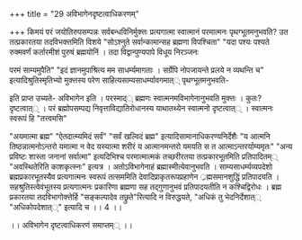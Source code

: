 +++
title = "29 अविभागेनदृष्टत्वाधिकरणम्"

+++
किमयं परं जयोतिरुपसम्पन्नः सर्वबन्धविनिर्मुक्त्तः प्रत्यगात्मा स्वात्मानं परमात्मनः पृथग्भूतमनुभवति? उत तत्प्रकारतया तदविभक्त्तमिति विशये "सोऽश्नुते सर्वान्कामान्सह ब्रह्मणा विपश्चिता" "यदा पश्यः पश्यते रुक्मवर्णं कर्तारमीशं पुरुषं ब्रह्मयोनिं । तदा विद्वान्पुण्यपापे विधूय निरञ्जनः

परमं साम्यमुपैति" "इदं ज्ञानमुपाश्रित्य मम साधर्म्यमागताः । सर्ग्रेपि नोपजायन्ते प्रलये न व्यथन्ति च" इत्यादिश्रुतिस्मृतिभ्यो मुक्त्तस्य परेण साहित्यसाम्यसाधर्म्यावगमात्् पृथग्भूतमनुभवति-

इति प्राप्त उच्यते- अविभागेन इति । परस्माद्् ब्रह्मणः स्वात्मनमविभागेनानुभवति मुक्त्तः । कुतः? दृष्टत्वात्् । परं ब्रह्मोपसम्पद्य निवृत्ताविद्यातिरोधानस्य याथातथ्येन स्वात्मनो दृष्टत्वात्् । स्वात्मनः स्वरूपं हि "तत्त्वमसि"

"अयमात्मा ब्रह्म" "ऐतदात्म्यमिदं सर्वं" "सर्वं खल्विदं ब्रह्म" इत्यादिसामानाधिकरण्यनिर्देशैः "य आत्मनि तिष्ठन्नात्मनोऽन्तरो यमात्मा न वेद यस्यात्मा शरीरं य आत्मानमन्तरो यमयति स त आत्माऽन्तरर्याम्यमृतः" "अन्य प्रविष्टः शास्ता जनानां सर्वात्मा" इत्यदिभिश्च परमात्मात्मकं तच्छरीरतया तत्प्रकारभूतमिति प्रतिपादितम्् "अवस्थितेरिति काशकृत्स्नः" इत्यत्र । अतोऽविभागेनाहं ब्रह्मास्मीत्येवानुभवति । साम्यसाधर्म्यव्यपदेशो ब्रह्मप्रकारभूतस्यैव प्रत्यगात्मनः स्वरूपं तत्सममिति देवादिप्राकृतरूपप्रहाणेन ्रह्मसमानशुद्धिं प्रतिपादयति । सहश्रुतिस्त्वेवंभूतस्य प्रत्यगात्मनः प्रकारिणा ब्रह्मणा सह तद्गुणानुभवं प्रतिपादयतीति न कश्चिद्विरोधः । ब्रह्म प्रकारतया तदविभागोक्त्तेर्हि "सङ्कल्पादेव तछ्रुते"रित्यादि न विरुद्धयते, "अधिकं तु भेदनिर्देशात्् "अधिकोपदेशात््" इत्यादि च ।। 4 ।।

।। अविभागेन दृष्टत्वाधिकरणं समाप्तम्् ।।